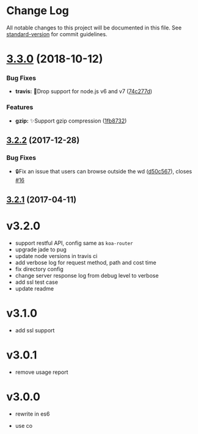 # Change Log

All notable changes to this project will be documented in this file. See [standard-version](https://github.com/conventional-changelog/standard-version) for commit guidelines.

<a name="3.3.0"></a>
# [3.3.0](https://github.com/vivaxy/here/compare/v3.2.2...v3.3.0) (2018-10-12)


### Bug Fixes

* **travis:** :bug:Drop support for node.js v6 and v7 ([74c277d](https://github.com/vivaxy/here/commit/74c277d))


### Features

* **gzip:** :sparkles:Support gzip compression ([1fb8732](https://github.com/vivaxy/here/commit/1fb8732))



<a name="3.2.2"></a>
## [3.2.2](https://github.com/vivaxy/here/compare/v3.2.1...v3.2.2) (2017-12-28)


### Bug Fixes

* :lock:Fix an issue that users can browse outside the wd ([d50c567](https://github.com/vivaxy/here/commit/d50c567)), closes [#16](https://github.com/vivaxy/here/issues/16)



<a name="3.2.1"></a>
## [3.2.1](https://github.com/vivaxy/here/compare/v3.1.0...v3.2.1) (2017-04-11)



# v3.2.0

- support restful API, config same as `koa-router`
- upgrade jade to pug
- update node versions in travis ci
- add verbose log for request method, path and cost time
- fix directory config
- change server response log from debug level to verbose
- add ssl test case
- update readme

# v3.1.0

- add ssl support

# v3.0.1

- remove usage report

# v3.0.0

- rewrite in es6

- use co
